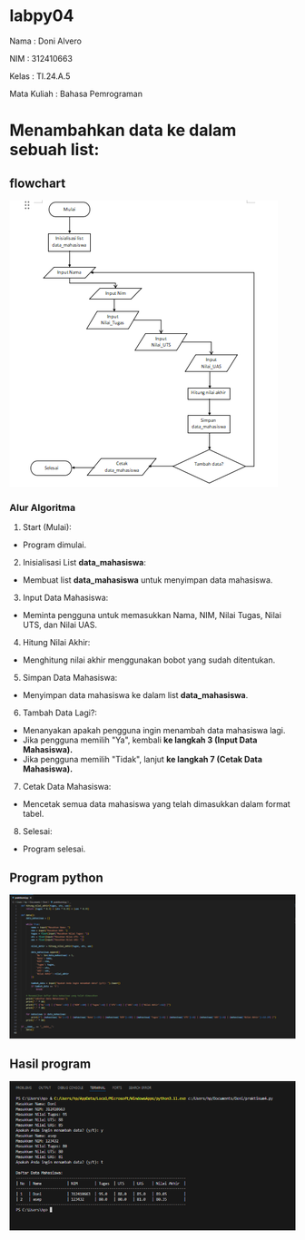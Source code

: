 # labpy04
Nama : Doni Alvero <p>
NIM : 312410663 <p>
Kelas : TI.24.A.5 <p>
Mata Kuliah : Bahasa Pemrograman <p>
# Menambahkan data ke dalam sebuah list:
## flowchart
![gambar 2](gmb1.png)
### Alur Algoritma
1. Start (Mulai):
- Program dimulai.
2. Inisialisasi List **data_mahasiswa**:
- Membuat list **data_mahasiswa** untuk menyimpan data mahasiswa.
3. Input Data Mahasiswa:
- Meminta pengguna untuk memasukkan Nama, NIM, Nilai Tugas, Nilai UTS, dan Nilai UAS.
4. Hitung Nilai Akhir:
- Menghitung nilai akhir menggunakan bobot yang sudah ditentukan.
5. Simpan Data Mahasiswa:
- Menyimpan data mahasiswa ke dalam list **data_mahasiswa**.
6. Tambah Data Lagi?:
- Menanyakan apakah pengguna ingin menambah data mahasiswa lagi.
- Jika pengguna memilih "Ya", kembali **ke langkah 3 (Input Data Mahasiswa).**
- Jika pengguna memilih "Tidak", lanjut **ke langkah 7 (Cetak Data Mahasiswa).**
7. Cetak Data Mahasiswa:
- Mencetak semua data mahasiswa yang telah dimasukkan dalam format tabel.
8. Selesai:
- Program selesai.
   
## Program python
![gambar 4](gmb2.png)
## Hasil program
![gambar 5](gmb3.png)

